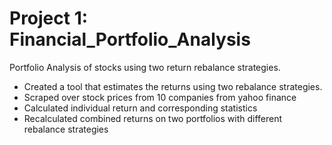# Project 1: Financial_Portfolio_Analysis
Portfolio Analysis of stocks using two return rebalance strategies. 

* Created a tool that estimates the returns using two rebalance strategies.
* Scraped over stock prices from 10 companies from yahoo finance 
* Calculated individual return and corresponding statistics 
* Recalculated combined returns on two portfolios with different rebalance strategies 
